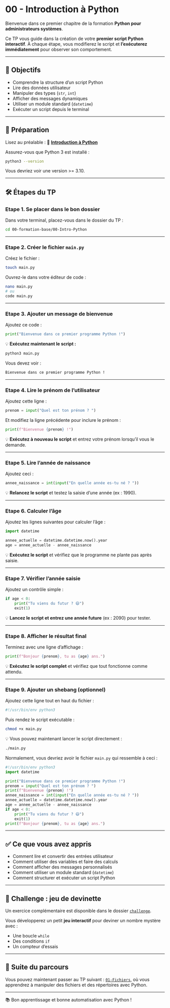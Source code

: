# 00 - Introduction à Python

Bienvenue dans ce premier chapitre de la formation **Python pour administrateurs
systèmes**.

Ce TP vous guide dans la création de votre **premier script Python interactif**.
À chaque étape, vous modifierez le script et **l’exécuterez immédiatement** pour
observer son comportement.

---

## 🎯 Objectifs

* Comprendre la structure d’un script Python
* Lire des données utilisateur
* Manipuler des types (`str`, `int`)
* Afficher des messages dynamiques
* Utiliser un module standard (`datetime`)
* Exécuter un script depuis le terminal

---

## 📘 Préparation

Lisez au préalable : 🔗 [**Introduction à
Python**](https://blog.stephane-robert.info/docs/developper/programmation/python/)

Assurez-vous que Python 3 est installé :

```bash
python3 --version
```

Vous devriez voir une version >= 3.10.

---

## 🛠️ Étapes du TP

### Etape 1. Se placer dans le bon dossier

Dans votre terminal, placez-vous dans le dossier du TP :

```bash
cd 00-formation-base/00-Intro-Python
```

---

### Etape 2. Créer le fichier `main.py`

Créez le fichier :

```bash
touch main.py
```

Ouvrez-le dans votre éditeur de code :

```bash
nano main.py
# ou
code main.py
```

---

### Etape 3. Ajouter un message de bienvenue

Ajoutez ce code :

```python
print("Bienvenue dans ce premier programme Python !")
```

💡 **Exécutez maintenant le script :**

```bash
python3 main.py
```

Vous devez voir :

```bash
Bienvenue dans ce premier programme Python !
```

---

### Etape 4. Lire le prénom de l’utilisateur

Ajoutez cette ligne :

```python
prenom = input("Quel est ton prénom ? ")
```

Et modifiez la ligne précédente pour inclure le prénom :

```python
print(f"Bienvenue {prenom} !")
```

💡 **Exécutez à nouveau le script** et entrez votre prénom lorsqu’il vous le
demande.

---

### Etape 5. Lire l’année de naissance

Ajoutez ceci :

```python
annee_naissance = int(input("En quelle année es-tu né ? "))
```

💡 **Relancez le script** et testez la saisie d’une année (ex : 1990).

---

### Etape 6. Calculer l’âge

Ajoutez les lignes suivantes pour calculer l’âge :

```python
import datetime

annee_actuelle = datetime.datetime.now().year
age = annee_actuelle - annee_naissance
```

💡 **Exécutez le script** et vérifiez que le programme ne plante pas après
saisie.

---

### Etape 7. Vérifier l’année saisie

Ajoutez un contrôle simple :

```python
if age < 0:
    print("Tu viens du futur ? 😄")
    exit(1)
```

💡 **Lancez le script et entrez une année future** (ex : 2090) pour tester.

---

### Etape 8. Afficher le résultat final

Terminez avec une ligne d’affichage :

```python
print(f"Bonjour {prenom}, tu as {age} ans.")
```

💡 **Exécutez le script complet** et vérifiez que tout fonctionne comme attendu.

---

### Etape 9. Ajouter un shebang (optionnel)

Ajoutez cette ligne tout en haut du fichier :

```python
#!/usr/bin/env python3
```

Puis rendez le script exécutable :

```bash
chmod +x main.py
```

💡 Vous pouvez maintenant lancer le script directement :

```bash
./main.py
```

Normalement, vous devriez avoir le fichier `main.py` qui ressemble à ceci :

```python
#!/usr/bin/env python3
import datetime

print("Bienvenue dans ce premier programme Python !")
prenom = input("Quel est ton prénom ? ")
print(f"Bienvenue {prenom} !")
annee_naissance = int(input("En quelle année es-tu né ? "))
annee_actuelle = datetime.datetime.now().year
age = annee_actuelle - annee_naissance
if age < 0:
    print("Tu viens du futur ? 😄")
    exit(1)
print(f"Bonjour {prenom}, tu as {age} ans.")
```

---

## ✅ Ce que vous avez appris

* Comment lire et convertir des entrées utilisateur
* Comment utiliser des variables et faire des calculs
* Comment afficher des messages personnalisés
* Comment utiliser un module standard (`datetime`)
* Comment structurer et exécuter un script Python

---

## 🏁 Challenge : jeu de devinette

Un exercice complémentaire est disponible dans le dossier
[`challenge`](./challenge/README.md).

Vous développerez un petit **jeu interactif** pour deviner un nombre mystère
avec :

* Une boucle `while`
* Des conditions `if`
* Un compteur d’essais

---

## 🧰 Suite du parcours

Vous pouvez maintenant passer au TP suivant : [`01-Fichiers`](../01-Fichiers),
où vous apprendrez à manipuler des fichiers et des répertoires avec Python.

---

📚 Bon apprentissage et bonne automatisation avec Python !
